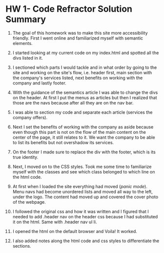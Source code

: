 # HW 1- Code Refractor Solution Summary

1. The goal of this homework was to make this site more accessibility friendly.
First I went online and familiarized myself with semantic elements.

2. I started looking at my current code on my index.html and spotted all the divs listed in it.

3. I sectioned which parts I would tackle and in what order by going to the site and working on the site's flow, i.e. header first, main section with the company's services listed, next benefits on working with the company and lastly footer.

4. With the guidance of the semantics article I was able to change the divs on the header. At first I put the menus as articles but then I realized that those are the navs because after all they are on the nav bar. 

5. I was able to section my code and separate each article (services the company offers).

6. Next I set the benefits of working with the company as aside because even though this part is not on the flow of the main content on the center of the page, it still relates to it. We want the company to be able to list its benefits but not overshadow its services.

7. On the footer I made sure to replace the div with the footer, which is its true identity.

8. Next, I moved on to the CSS styles. Took me some time to familiarize myself with the classes and see which class belonged to which line on the html code.

9. At first when I loaded the site everything had moved (*panic mode*). Menu navs had become unordered lists and moved all way to the left, under the logo. The content had moved up and covered the cover photo of the webpage. 

10. I followed the original css and how it was written and I figured that I needed to add .header nav on the header css because I had substituted it on the html. Same with .header nav ul li.

11. I opened the html on the default browser and Voila! It worked.

12. I also added notes along the html code and css styles to differentiate the sections.